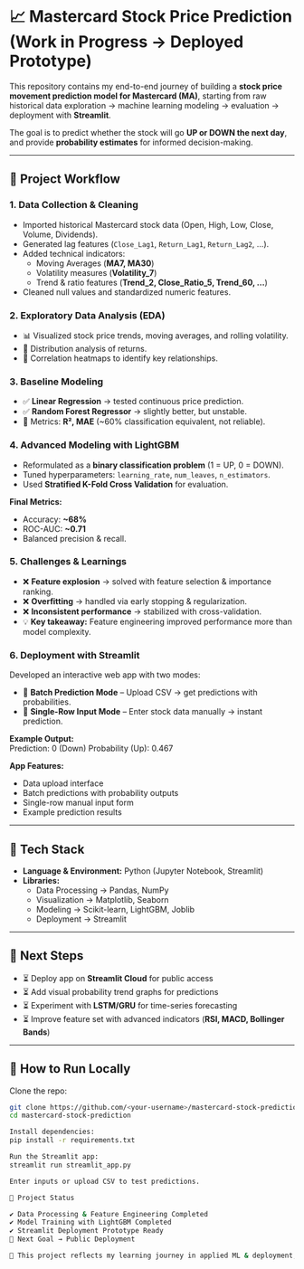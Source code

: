 # 📈 Mastercard Stock Price Prediction (Work in Progress → Deployed Prototype)

This repository contains my end-to-end journey of building a **stock price movement prediction model for Mastercard (MA)**, starting from raw historical data exploration → machine learning modeling → evaluation → deployment with **Streamlit**.

The goal is to predict whether the stock will go **UP or DOWN the next day**, and provide **probability estimates** for informed decision-making.

---

## 🔹 Project Workflow  

### 1. Data Collection & Cleaning  
- Imported historical Mastercard stock data (Open, High, Low, Close, Volume, Dividends).  
- Generated lag features (`Close_Lag1`, `Return_Lag1`, `Return_Lag2`, …).  
- Added technical indicators:  
  - Moving Averages (**MA7, MA30**)  
  - Volatility measures (**Volatility_7**)  
  - Trend & ratio features (**Trend_2, Close_Ratio_5, Trend_60, …**)  
- Cleaned null values and standardized numeric features.  

### 2. Exploratory Data Analysis (EDA)  
- 📊 Visualized stock price trends, moving averages, and rolling volatility.  
- 📌 Distribution analysis of returns.  
- 🔗 Correlation heatmaps to identify key relationships.  

### 3. Baseline Modeling  
- ✅ **Linear Regression** → tested continuous price prediction.  
- ✅ **Random Forest Regressor** → slightly better, but unstable.  
- 📏 Metrics: **R², MAE** (~60% classification equivalent, not reliable).  

### 4. Advanced Modeling with LightGBM  
- Reformulated as a **binary classification problem** (1 = UP, 0 = DOWN).  
- Tuned hyperparameters: `learning_rate`, `num_leaves`, `n_estimators`.  
- Used **Stratified K-Fold Cross Validation** for evaluation.  

**Final Metrics:**  
- Accuracy: **~68%**  
- ROC-AUC: **~0.71**  
- Balanced precision & recall.  

### 5. Challenges & Learnings  
- ❌ **Feature explosion** → solved with feature selection & importance ranking.  
- ❌ **Overfitting** → handled via early stopping & regularization.  
- ❌ **Inconsistent performance** → stabilized with cross-validation.  
- 💡 **Key takeaway:** Feature engineering improved performance more than model complexity.  

### 6. Deployment with Streamlit  
Developed an interactive web app with two modes:  

- 📂 **Batch Prediction Mode** – Upload CSV → get predictions with probabilities.  
- 📝 **Single-Row Input Mode** – Enter stock data manually → instant prediction.  

**Example Output:**  
Prediction: 0 (Down)
Probability (Up): 0.467

**App Features:**  
- Data upload interface  
- Batch predictions with probability outputs  
- Single-row manual input form  
- Example prediction results  

---

## 🔹 Tech Stack  
- **Language & Environment:** Python (Jupyter Notebook, Streamlit)  
- **Libraries:**  
  - Data Processing → Pandas, NumPy  
  - Visualization → Matplotlib, Seaborn  
  - Modeling → Scikit-learn, LightGBM, Joblib  
  - Deployment → Streamlit  

---

## 🔹 Next Steps  
- ⏳ Deploy app on **Streamlit Cloud** for public access  
- ⏳ Add visual probability trend graphs for predictions  
- ⏳ Experiment with **LSTM/GRU** for time-series forecasting  
- ⏳ Improve feature set with advanced indicators (**RSI, MACD, Bollinger Bands**)  

---

## 📌 How to Run Locally  

Clone the repo:  
```bash
git clone https://github.com/<your-username>/mastercard-stock-prediction.git
cd mastercard-stock-prediction

Install dependencies:
pip install -r requirements.txt

Run the Streamlit app:
streamlit run streamlit_app.py

Enter inputs or upload CSV to test predictions.

📖 Project Status

✔ Data Processing & Feature Engineering Completed
✔ Model Training with LightGBM Completed
✔ Streamlit Deployment Prototype Ready
🚀 Next Goal → Public Deployment

📌 This project reflects my learning journey in applied ML & deployment, showing how I improved step by step from a basic regression baseline to an interactive prediction tool.
